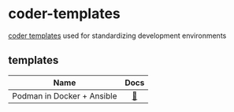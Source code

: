 # coder-templates

[coder templates](https://coder.com/docs/v2/latest/templates) used for standardizing development environments

## templates

| Name | Docs |
| --- | :---: |
| Podman in Docker + Ansible | [📝](./pind-ansible/README.md) |